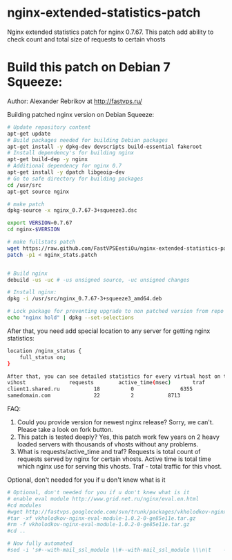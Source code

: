 nginx-extended-statistics-patch
==============================

Nginx extended statistics patch for nginx 0.7.67. This patch add ability to check count and total size of requests to certain vhosts 

Build this patch on Debian 7 Squeeze:
=======
Author: Alexander Rebrikov at http://fastvps.ru/

Building  patched nginx version on Debian Squeeze: 

```bash
# Update repository content
apt-get update
# Build packages needed for building Debian packages
apt-get install -y dpkg-dev devscripts build-essential fakeroot
# Install dependency's for building nginx
apt-get build-dep -y nginx
# Additional dependency for nginx 0.7
apt-get install -y dpatch libgeoip-dev
# Go to safe directory for building packages
cd /usr/src
apt-get source nginx

# make patch
dpkg-source -x nginx_0.7.67-3+squeeze3.dsc

export VERSION=0.7.67
cd nginx-$VERSION

# make fullstats patch
wget https://raw.github.com/FastVPSEestiOu/nginx-extended-statistics-path/master/nginx_stats.patch
patch -p1 < nginx_stats.patch


# Build nginx
debuild -us -uc # -us unsigned source, -uc unsigned changes

# Install nginx:
dpkg -i /usr/src/nginx_0.7.67-3+squeeze3_amd64.deb 

# Lock package for preventing upgrade to non patched version from repo
echo "nginx hold" | dpkg --set-selections
```


After that, you need add special location to any server for getting nginx statistics:

```bash
location /nginx_status {
    full_status on; 
} 
```


```bash
After that, you can see detailed statistics for every virtual host on this server
vihost				requests		active_time(msec)		traf
client1.shared.ru			18			0				6355
samedomain.com				22			2			8713
```

FAQ:

1) Could you provide version for newest nginx release? Sorry, we can't. Please take a look on fork button.
2) This patch is tested deeply? Yes, this patch work few years on 2 heavy loaded servers with thousands of vhosts without any problems.
3) What is requests/active_time and traf? Requests is total count of requests served by nginx for certain vhosts. Active time is total time which nginx use for serving this vhosts. Traf - total traffic for this vhost.

Optional, don't needed for you if u don't knew what is it

```bash
# Optional, don't needed for you if u don't knew what is it 
# enable eval module http://www.grid.net.ru/nginx/eval.en.html 
#cd modules
#wget http://fastvps.googlecode.com/svn/trunk/packages/vkholodkov-nginx-eval-module-1.0.2-0-ge85e11e.tar.gz
#tar -xf vkholodkov-nginx-eval-module-1.0.2-0-ge85e11e.tar.gz
#rm -f vkholodkov-nginx-eval-module-1.0.2-0-ge85e11e.tar.gz
#cd ..

# Now fully automated
#sed -i 's#--with-mail_ssl_module \\#--with-mail_ssl_module \\\n\t    --add-module=$(CURDIR)/modules/vkholodkov-nginx-eval-module-e85e11e \\#' debian/rules 


```
